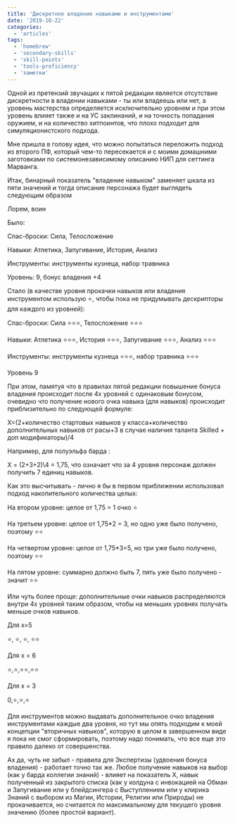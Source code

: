 ```yaml
---
title: 'Дискретное владение навыками и инструментами'
date: '2019-10-22'
categories:
  - 'articles'
tags:
  - 'homebrew'
  - 'secondary-skills'
  - 'skill-points'
  - 'tools-proficiency'
  - 'заметки'
---
```


Одной из претензий звучащих к пятой редакции является отсутствие дискретности в владении навыками - ты или владеешь или нет, а уровень мастерства определяется исключительно уровнем и при этом уровень влияет также и на УС заклинаний, и на точность попадания оружием, и на количество хитпоинтов, что плохо подходит для симуляционистского подхода.

Мне пришла в голову идея, что можно попытаться переложить подход из второго ПФ, который чем-то пересекается и с моими домашними заготовками по системонезависимому описанию НИП для сеттинга Марванга.

Итак, бинарный показатель "владение навыком" заменяет шкала из пяти значений и тогда описание персонажа будет выглядеть следующим образом

Лорем, воин

Было:

Спас-броски: Сила, Телосложение

Навыки: Атлетика, Запугивание, История, Анализ

Инструменты: инструменты кузнеца, набор травника

Уровень: 9, бонус владения +4

Стало (в качестве уровня прокачки навыков или владения инструментом использую ⭐, чтобы пока не придумывать дескрипторы для каждого из уровней):

Спас-броски: Сила ⭐⭐⭐, Телосложение ⭐⭐⭐

Навыки: Атлетика ⭐⭐⭐, История ⭐⭐⭐, Запугивание ⭐⭐⭐, Анализ ⭐⭐⭐

Инструменты: инструменты кузнеца ⭐⭐⭐, набор травника ⭐⭐⭐

Уровень 9

При этом, памятуя что в правилах пятой редакции повышение бонуса владения происходит после 4х уровней с одинаковым бонусом, очевидно что получение нового очка навыка (для навыков) происходит приблизительно по следующей формуле:

Х=(2+количество стартовых навыков у класса+количество дополнительных навыков от расы+3 в случае наличия таланта Skilled + доп модификаторы)/4

Например, для полуэльфа барда :

Х = (2+3+2)\\4 = 1,75, что означает что за 4 уровня персонаж должен получить 7 единиц навыков.

Как это высчитывать - лично я бы в первом приближении использовал подход накопительного количества целых:

На втором уровне: целое от 1,75 = 1 очко ⭐

На третьем уровне: целое от 1,75\*2 = 3, но одно уже было получено, поэтому ⭐⭐

На четвертом уровне: целое от 1,75\*3=5, но три уже было получено, поэтому ⭐⭐

На пятом уровне: суммарно должно быть 7, пять уже было получено - значит ⭐⭐

Или чуть более проще: дополнительные очки навыков распределяются внутри 4х уровней таким образом, чтобы на меньших уровнях получать меньше очков навыков.

Для х=5

⭐, ⭐, ⭐, ⭐⭐

Для х = 6

⭐,⭐,⭐⭐,⭐⭐

Для х = 3

0,⭐,⭐,⭐

Для инструментов можно выдавать дополнительное очко владения инструментами каждые два уровня, но тут мы опять подходим к моей концепции "вторичных навыков", которую в целом в завершенном виде я пока не смог сформировать, поэтому надо понимать, что все еще это правило далеко от совершенства.

Ах да, чуть не забыл - правила для Экспертизы (удвоения бонуса владения) - работает точно так же. Любое получение навыков на выбор (как у барда коллегии знаний) - влияет на показатель Х, навык полученный из закрытого списка (как у колдуна с инвокацией на Обман и Запугивание или у блейдсингера с Выступлением или у клирика Знаний с выбором из Магии, Истории, Религии или Природы) не прокачивается, но считается по максимальному для текущего уровня значению (более простой вариант).
